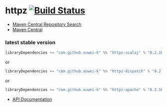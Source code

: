 # httpz [![Build Status](https://secure.travis-ci.org/xuwei-k/httpz.png)](http://travis-ci.org/xuwei-k/httpz)


- [Maven Central Repository Search](http://search.maven.org/#search%7Cga%7C1%7Cg%3A%22com.github.xuwei-k%22)
- [Maven Central](http://repo1.maven.org/maven2/com/github/xuwei-k/)


### latest stable version

```scala
libraryDependencies += "com.github.xuwei-k" %% "httpz-scalaj" % "0.2.10-RC1-scalaz70"
```

or

```scala
libraryDependencies += "com.github.xuwei-k" %% "httpz-dispatch" % "0.2.10-RC1-scalaz70"
```

or

```scala
libraryDependencies += "com.github.xuwei-k" %% "httpz-apache" % "0.2.10-RC1-scalaz70"
```

- [API Documentation](https://oss.sonatype.org/service/local/repositories/releases/archive/com/github/xuwei-k/httpz-all_2.10/0.2.10-RC1-scalaz70/httpz-all_2.10-0.2.10-RC1-scalaz70-javadoc.jar/!/index.html)

